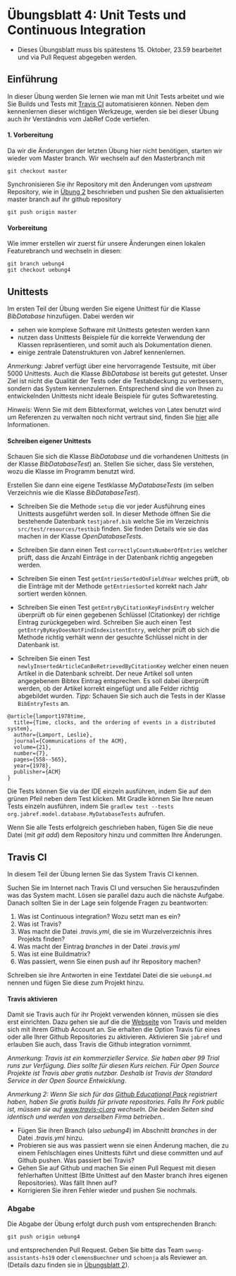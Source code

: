 
# Übungsblatt 4: Unit Tests und Continuous Integration

* Dieses Übungsblatt muss bis spätestens 15. Oktober, 23.59 bearbeitet und via Pull Request abgegeben werden. 



## Einführung

In dieser Übung werden Sie lernen wie man mit Unit Tests arbeitet und wie Sie Builds und Tests mit
 [Travis CI](https://www.travis-ci.com) automatisieren können. 
Neben dem kennenlernen dieser wichtigen Werkzeuge, werden sie bei dieser Übung auch ihr Verständnis vom JabRef Code vertiefen. 


#### 1. Vorbereitung

Da wir die Änderungen der letzten Übung hier nicht benötigen, starten wir wieder vom Master branch. Wir wechseln auf den Masterbranch mit 
```
git checkout master
```

Synchronisieren Sie ihr Repository mit den Änderungen vom *upstream* Repository, wie in [Übung 2](../../week2/exercises/practical-exercises.html) beschrieben  und pushen Sie den aktualisierten master branch auf ihr github repository
```
git push origin master
```


#### Vorbereitung

Wie immer erstellen wir zuerst für unsere Änderungen einen lokalen Featurebranch und wechseln in diesen:

```
git branch uebung4     
git checkout uebung4
```


## Unittests

Im ersten Teil der Übung werden Sie eigene Unittest für die Klasse *BibDatabase* hinzufügen.  Dabei werden wir 

* sehen wie komplexe Software mit Unittests getesten werden kann
* nutzen dass Unittests Beispiele für die korrekte Verwendung der Klassen repräsentieren, und somit auch 
als Dokumentation dienen.
* einige zentrale Datenstrukturen von Jabref kennenlernen.

*Anmerkung:* Jabref verfügt über eine hervorragende Testsuite, mit über 5000 Unittests. Auch die Klasse *BibDatabase* ist bereits gut getestet. Unser Ziel ist nicht die Qualität der Tests
oder die Testabdeckung zu verbessern, sondern das System kennenzulernen. Entsprechend sind die von Ihnen zu entwickelnden Unittests nicht ideale Beispiele für gutes Softwaretesting. 

*Hinweis:* Wenn Sie mit dem Bibtexformat, welches von Latex benutzt wird um Referenzen zu verwalten noch nicht vertraut sind, finden Sie [hier](http://www.bibtex.org/) alle Informationen.

#### Schreiben eigener Unittests
Schauen Sie sich die Klasse *BibDatabase* und die  vorhandenen Unittests (in der Klasse *BibDatabaseTest*) an. Stellen Sie sicher, dass Sie verstehen, wozu die Klasse im Programm benutzt wird. 

Erstellen Sie dann eine eigene Testklasse *MyDatabaseTests* (im selben Verzeichnis wie die Klasse *BibDatabaseTest*). 

* Schreiben Sie die Methode ```setup``` die vor jeder Ausführung eines Unittests ausgeführt werden 
soll. In dieser Methode öffnen Sie die bestehende Datenbank ```testjabref.bib``` welche Sie im 
Verzeichnis ```src/test/resources/testbib``` finden.
Sie finden Details wie sie das machen in der Klasse *OpenDatabaseTests*.

* Schreiben Sie dann einen Test ```correctlyCountsNumberOfEntries``` welcher prüft, dass die 
  Anzahl Einträge in der Datenbank richtig angegeben werden.
* Schreiben Sie einen Test ```getEntriesSortedOnFieldYear``` welches prüft, ob die Einträge 
  mit der Methode ```getEntriesSorted``` korrekt nach Jahr sortiert werden können.  
* Schreiben Sie einen Test ```getEntryByCitationKeyFindsEntry``` welcher überprüft ob für einen gegebenen 
Schlüssel (Citationkey) der richtige Eintrag zurückgegeben wird. Schreiben Sie auch einen Test ```getEntryByKeyDoesNotFindIndexistentEntry```, welcher prüft ob sich die Methode richtig verhält wenn 
der gesuchte Schlüssel nicht in der Datenbank ist. 
* Schreiben Sie einen Test ```newlyInsertedArticleCanBeRetrievedByCitationKey``` welcher einen neuen Artikel in die Datenbank schreibt. Der neue Artikel soll unten angegebenem  Bibtex Eintrag entsprechen. Es soll dabei überprüft
werden, ob der Artikel korrekt eingefügt und alle Felder richtig abgebildet wurden. *Tipp:* Schauen Sie sich auch die Tests in der Klasse ```BibEntryTests``` an.
 
```
@article{lamport1978time,
  title={Time, clocks, and the ordering of events in a distributed system},
  author={Lamport, Leslie},
  journal={Communications of the ACM},
  volume={21},
  number={7},
  pages={558--565},
  year={1978},
  publisher={ACM}
}
``` 

Die Tests können Sie via der IDE einzeln ausführen, indem Sie auf den grünen Pfeil neben dem Test klicken. 
Mit Gradle können Sie Ihre neuen Tests einzeln ausführen, indem Sie ```gradlew test --tests org.jabref.model.database.MyDatabaseTests``` aufrufen.

Wenn Sie alle Tests erfolgreich geschrieben haben, fügen Sie die neue Datei (mit *git add*) dem Repository hinzu und committen Ihre Änderungen.

<!-- 
* Fügen Sie mindestens 2 sinnvolle Tests für die Methode ```BibDatabase.getEntryByKey``` zu der Datei ```BibDatabaseTest``` hinzu. 
* Fügen Sie mindestens 2 sinnvolle Tests für die Methode ```BibDatabase.getReferencedEntry``` zu der Datei ```BibDatabaseTest``` hinzu. 

public class GroupTreeNode extends TreeNode<GroupTreeNode>
package org.jabref.model.groups;
Jabref preferencefilter
package org.jabref.model.ChainNode

package org.jabref.logic.citationstyle.discoverCitationStyles
-->

    

## Travis CI

In diesem Teil der Übung lernen Sie das System Travis CI kennen. 

Suchen Sie im Internet nach Travis CI und versuchen Sie herauszufinden was das System macht. 
Lösen sie parallel dazu auch die nächste Aufgabe. Danach sollten Sie in der Lage sein folgende
Fragen zu beantworten:
1. Was ist Continuous integration? Wozu setzt man es ein?
2. Was ist Travis?
3. Was macht die Datei *.travis.yml*, die sie im Wurzelverzeichnis ihres Projekts finden?
4. Was macht der Eintrag *branches* in der Datei *.travis.yml*
5. Was ist eine Buildmatrix?
6. Was passiert, wenn Sie einen push auf ihr Repository machen?

Schreiben sie ihre Antworten in eine Textdatei Datei die sie ```uebung4.md``` nennen und fügen Sie 
diese zum Projekt hinzu.  


#### Travis aktivieren

Damit sie Travis auch für ihr Projekt verwenden können, müssen sie dies erst einrichten. Dazu gehen sie auf die die [Webseite](https://www.travis-ci.com) von Travis und melden sich mit ihrem Github Account an. Sie erhalten die Option Travis für eines oder alle Ihrer Github Repositories zu aktivieren. Aktivieren Sie 
```jabref``` und erlauben Sie auch, dass Travis die Github integration vornimmt. 


*Anmerkung: Travis ist ein kommerzieller Service. Sie haben aber 99 Trial runs zur Verfügung. Dies sollte für diesen Kurs reichen. Für Open Source Projekte ist Travis aber gratis nutzbar. Deshalb ist Travis der Standard Service in der Open Source Entwicklung*.

*Anmerkung 2: Wenn Sie sich für das [Github Educational Pack](https://education.github.com/pack) registriert haben, haben Sie gratis builds für private repositories. Falls Ihr Fork public ist, müssen sie auf www.travis-ci.org wechseln. Die beiden Seiten sind identisch und werden von derselben Firma betrieben.*.

* Fügen Sie ihren Branch (also *uebung4*) im Abschnitt *branches* in der Datei *.travis.yml* hinzu. 
* Probieren sie aus was passiert wenn sie einen Änderung machen, die zu einem Fehlschlagen eines Unittests führt und diese committen und auf Github pushen. Was passiert bei Travis? 
* Gehen Sie auf Github und machen Sie einen Pull Request mit diesen fehlerhaften Unittest (Bitte Unittest auf den Master branch ihres eigenen Repositories). Was fällt Ihnen auf?
* Korrigieren Sie ihren Fehler wieder und pushen Sie nochmals.




### Abgabe
Die Abgabe der Übung erfolgt durch push vom entsprechenden Branch: 
```
git push origin uebung4
``` 
und entsprechenden Pull Request. Geben Sie bitte das Team ```sweng-assistants-hs19``` oder ```clemensBuechner``` und ```schoenja``` als Reviewer an. 
 (Details dazu finden sie in [&Uuml;bungsblatt 2](https://unibas-sweng.github.io/software-engineering/week2/practical-exercises.html)).
 
